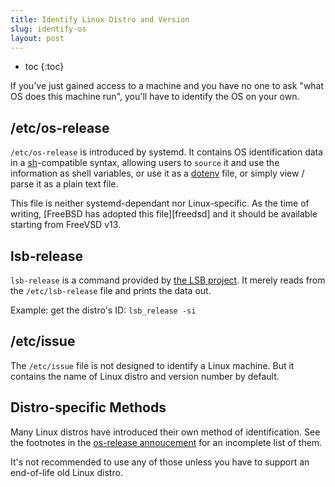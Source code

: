 ```yaml
---
title: Identify Linux Distro and Version
slug: identify-os
layout: post
---
```


* toc
{:toc}

If you've just gained access to a machine and you have no one to ask
"what OS does this machine run", you'll have to identify the OS on
your own.

## /etc/os-release

`/etc/os-release` is introduced by systemd. It contains OS
identification data in a [sh]-compatible syntax, allowing users to
`source` it and use the information as shell variables, or use it as
a [dotenv] file, or simply view / parse it as a plain text file.

This file is neither systemd-dependant nor Linux-specific. As the
time of writing, [FreeBSD has adopted this file][freedsd] and it
should be available starting from FreeVSD v13.

## lsb-release

`lsb-release` is a command provided by [the LSB
project](https://wiki.linuxfoundation.org/lsb/start). It merely
reads from the `/etc/lsb-release` file and prints the data out.

Example: get the distro's ID: `lsb_release -si`

## /etc/issue

The `/etc/issue` file is not designed to identify a Linux machine.
But it contains the name of Linux distro and version number by default.

## Distro-specific Methods

Many Linux distros have introduced their own method of
identification. See the footnotes in the [os-release annoucement] for
an incomplete list of them.

It's not recommended to use any of those unless you have to support
an end-of-life old Linux distro.

[sh]: bin-sh.html
[dotenv]: https://duckduckgo.com/?q=dotenv
[os-release annoucement]: http://0pointer.de/blog/projects/os-release
[freebsd]: https://svnweb.freebsd.org/base?view=revision&revision=354922
